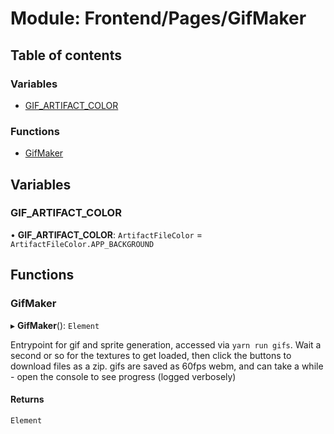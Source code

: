 # Module: Frontend/Pages/GifMaker

## Table of contents

### Variables

- [GIF_ARTIFACT_COLOR](Frontend_Pages_GifMaker.md#gif_artifact_color)

### Functions

- [GifMaker](Frontend_Pages_GifMaker.md#gifmaker)

## Variables

### GIF_ARTIFACT_COLOR

• **GIF_ARTIFACT_COLOR**: `ArtifactFileColor` = `ArtifactFileColor.APP_BACKGROUND`

## Functions

### GifMaker

▸ **GifMaker**(): `Element`

Entrypoint for gif and sprite generation, accessed via `yarn run gifs`.
Wait a second or so for the textures to get loaded, then click the buttons to download files as a zip.
gifs are saved as 60fps webm, and can take a while - open the console to see progress (logged verbosely)

#### Returns

`Element`
